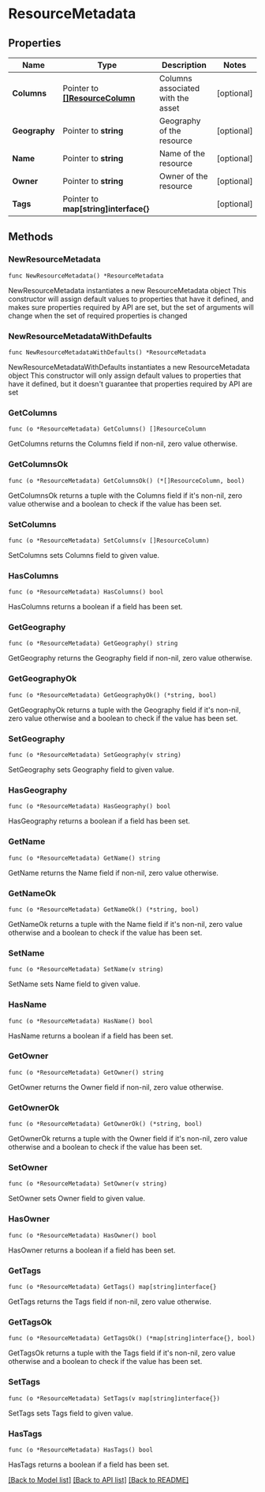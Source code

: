 # ResourceMetadata

## Properties

Name | Type | Description | Notes
------------ | ------------- | ------------- | -------------
**Columns** | Pointer to [**[]ResourceColumn**](ResourceColumn.md) | Columns associated with the asset | [optional] 
**Geography** | Pointer to **string** | Geography of the resource | [optional] 
**Name** | Pointer to **string** | Name of the resource | [optional] 
**Owner** | Pointer to **string** | Owner of the resource | [optional] 
**Tags** | Pointer to **map[string]interface{}** |  | [optional] 

## Methods

### NewResourceMetadata

`func NewResourceMetadata() *ResourceMetadata`

NewResourceMetadata instantiates a new ResourceMetadata object
This constructor will assign default values to properties that have it defined,
and makes sure properties required by API are set, but the set of arguments
will change when the set of required properties is changed

### NewResourceMetadataWithDefaults

`func NewResourceMetadataWithDefaults() *ResourceMetadata`

NewResourceMetadataWithDefaults instantiates a new ResourceMetadata object
This constructor will only assign default values to properties that have it defined,
but it doesn't guarantee that properties required by API are set

### GetColumns

`func (o *ResourceMetadata) GetColumns() []ResourceColumn`

GetColumns returns the Columns field if non-nil, zero value otherwise.

### GetColumnsOk

`func (o *ResourceMetadata) GetColumnsOk() (*[]ResourceColumn, bool)`

GetColumnsOk returns a tuple with the Columns field if it's non-nil, zero value otherwise
and a boolean to check if the value has been set.

### SetColumns

`func (o *ResourceMetadata) SetColumns(v []ResourceColumn)`

SetColumns sets Columns field to given value.

### HasColumns

`func (o *ResourceMetadata) HasColumns() bool`

HasColumns returns a boolean if a field has been set.

### GetGeography

`func (o *ResourceMetadata) GetGeography() string`

GetGeography returns the Geography field if non-nil, zero value otherwise.

### GetGeographyOk

`func (o *ResourceMetadata) GetGeographyOk() (*string, bool)`

GetGeographyOk returns a tuple with the Geography field if it's non-nil, zero value otherwise
and a boolean to check if the value has been set.

### SetGeography

`func (o *ResourceMetadata) SetGeography(v string)`

SetGeography sets Geography field to given value.

### HasGeography

`func (o *ResourceMetadata) HasGeography() bool`

HasGeography returns a boolean if a field has been set.

### GetName

`func (o *ResourceMetadata) GetName() string`

GetName returns the Name field if non-nil, zero value otherwise.

### GetNameOk

`func (o *ResourceMetadata) GetNameOk() (*string, bool)`

GetNameOk returns a tuple with the Name field if it's non-nil, zero value otherwise
and a boolean to check if the value has been set.

### SetName

`func (o *ResourceMetadata) SetName(v string)`

SetName sets Name field to given value.

### HasName

`func (o *ResourceMetadata) HasName() bool`

HasName returns a boolean if a field has been set.

### GetOwner

`func (o *ResourceMetadata) GetOwner() string`

GetOwner returns the Owner field if non-nil, zero value otherwise.

### GetOwnerOk

`func (o *ResourceMetadata) GetOwnerOk() (*string, bool)`

GetOwnerOk returns a tuple with the Owner field if it's non-nil, zero value otherwise
and a boolean to check if the value has been set.

### SetOwner

`func (o *ResourceMetadata) SetOwner(v string)`

SetOwner sets Owner field to given value.

### HasOwner

`func (o *ResourceMetadata) HasOwner() bool`

HasOwner returns a boolean if a field has been set.

### GetTags

`func (o *ResourceMetadata) GetTags() map[string]interface{}`

GetTags returns the Tags field if non-nil, zero value otherwise.

### GetTagsOk

`func (o *ResourceMetadata) GetTagsOk() (*map[string]interface{}, bool)`

GetTagsOk returns a tuple with the Tags field if it's non-nil, zero value otherwise
and a boolean to check if the value has been set.

### SetTags

`func (o *ResourceMetadata) SetTags(v map[string]interface{})`

SetTags sets Tags field to given value.

### HasTags

`func (o *ResourceMetadata) HasTags() bool`

HasTags returns a boolean if a field has been set.


[[Back to Model list]](../README.md#documentation-for-models) [[Back to API list]](../README.md#documentation-for-api-endpoints) [[Back to README]](../README.md)


